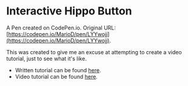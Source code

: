 # Interactive Hippo Button

A Pen created on CodePen.io. Original URL: [https://codepen.io/MarioD/pen/LYYwojj](https://codepen.io/MarioD/pen/LYYwojj).

This was created to give me an excuse at attempting to create a video tutorial, just to see what it's like.

* Written tutorial can be found [here](https://codepen.io/MarioD/post/c76a53d9652de6ec9bf1217c1bea47e4/interactive-hippo-button-tutorial).
* Video tutorial can be found [here](https://youtu.be/0wbzYWgOIzo).